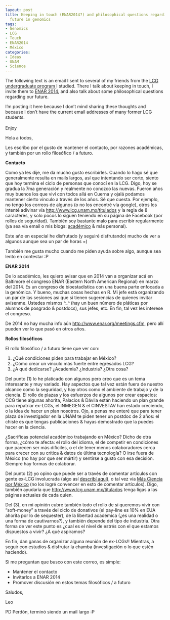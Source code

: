 ```yaml
---
layout: post
title: Keeping in touch (ENAR2014?) and philosophical questions regarding México's
  future in genomics
tags:
- Genomics
- LCG
- Touch
- ENAR2014
- México
categories:
- Ideas
- UNAM
- Science
---
```

<p>The following text is an email I sent to several of my friends from the <a href="http://www.lcg.unam.mx/about">LCG undergraduate program </a>I studied. There I talk about keeping in touch, I invite them to <a href="http://www.enar.org/meetings.cfm">ENAR 2014</a>, and also talk about some philosophical questions regarding our future. </p>
<p>I&#8217;m posting it here because I don&#8217;t mind sharing these thoughts and because I don&#8217;t have the current email addresses of many former LCG students.<br/><br/>Enjoy</p>
<p><!-- more --></p>
<p>Hola a todos,</p>

<p>Les escribo por el gusto de mantener el contacto, por razones académicas, y también por un rollo filosófico / a futuro.</p>

<p class="p2"></p>
<p><strong>Contacto</strong></p>

<p>Como ya les dije, me da mucho gusto escribirles. Cuando lo hago sé que generalmente resulta en mails largos, así que intentando ser corto, siento que hoy termina el ciclo de personas que conocí en la LCG. Digo, hoy se gradua la 7ma generación y realmente no conozco las nuevas. Fueron años muy buenos los que viví con todos allá en Cuerna y ojalá podamos mantener cierto vínculo a través de los años. Sé que cuesta. Por ejemplo, no tengo los correos de algunos (o no los encontré vía google), otros los intenté adivinar vía <a href="http://www.lcg.unam.mx/titulados"><span class="s1"><a href="http://www.lcg.unam.mx/titulados">http://www.lcg.unam.mx/titulados</a></span></a> y la regla de 8 caracteres, y solo pocos lo siguen teniendo en su página de Facebook (por rollos de seguridad). También soy bastante malo para escribir regularmente (ya sea vía email o mis blogs: <a href="http://fellgernon.tumblr.com/"><span class="s1">académico</span></a> &amp; <span class="s1">más personal</span>).</p>

<p>Este año en especial he disfrutado (y seguiré disfrutando) mucho de ver a algunos aunque sea un par de horas =)</p>

<p>También me gusta mucho cuando me piden ayuda sobre algo, aunque sea lento en contestar :P</p>

<p class="p2"></p>

<p><strong>ENAR 2014</strong></p>

<p>De lo académico, les quiero avisar que en 2014 van a organizar acá en Baltimore el congreso ENAR (Eastern North American Regional) en marzo del 2014. Es un congreso de bioestadística con una buena parte enfocada a la genómica. Y bueno, muchas cosas hechas en R. Mi jefe está organizando un par de las sesiones así que si tienen sugerencias de quienes invitar avísenme. Ustedes mismos ^_<em>^ </em>(hay un buen número de pláticas por alumnos de posgrado &amp; postdocs), sus jefes, etc. En fin, tal vez les interese el congreso.</p>

<p>De 2014 no hay mucha info aún <a href="http://www.enar.org/meetings.cfm"><span class="s1"><a href="http://www.enar.org/meetings.cfm">http://www.enar.org/meetings.cfm</a></span></a>, pero allí pueden ver lo que pasó en otros años.</p>

<p class="p2"></p>

<p><strong>Rollos filosóficos</strong></p>

<p>El rollo filosófico / a futuro tiene que ver con:</p>
<ol class="ol1"><li class="li1">¿Qué condiciones piden para trabajar en México?</li>
<li class="li1">¿Cómo crear un vínculo más fuerte entre egresados LCG?</li>
<li class="li1">¿A qué dedicarse? ¿Academia? ¿Industria? ¿Otra cosa?</li>
</ol><p>Del punto (1) lo he platicado con algunos pero creo que es un tema interesante y muy variado. Hay aspectos que tal vez están fuera de nuestro alcance como la seguridad, y hay otros como el ambiente de trabajo y de la ciencia. El rollo de plazas y los esfuerzos de algunos por crear espacios: CCG tiene algunas ahorita, Palacios &amp; Dávila están haciendo un plan grande para repatriar ex-LCGs, el INMEGEN &amp; el CINVESTAV han estado creciendo, o la idea de hacer un plan nosotros. Ojo, a penas me enteré que para tener plaza de investigador en la UNAM te piden tener un postdoc de 2 años: el chiste es que tengas publicaciones &amp; hayas demostrado que la puedes hacer en la ciencia.</p>

<p>¿Sacrificas potencial académico trabajando en México? Dicho de otra forma, ¿cómo te afecta: el rollo del idioma, el de competir en condiciones que parecen ser más difíciles, o el de tener menos colaboradores cerca para crecer con su crítica &amp; datos de última tecnología? O irse fuera de México (no hay por que ser mártir) y sentirse a gusto con esa decisión. Siempre hay formas de colaborar.</p>

<p>Del punto (2) yo opino que puede ser a través de comentar artículos con gente ex-LCG involucrada (algo así <a href="http://fellgernon.tumblr.com/post/45152484977/commenting-scientific-papers#.UbjBemTF1d8"><span class="s1">describí aquí</span></a>), o tal vez vía <a href="http://masciencia.org/"><span class="s1">Más Ciencia por México</span></a> (no los logré convencer en esto de comentar artículos). Digo, también ayudaría que <a href="http://www.lcg.unam.mx/titulados"><span class="s1"><a href="http://www.lcg.unam.mx/titulados">http://www.lcg.unam.mx/titulados</a></span></a> tenga ligas a las páginas actuales de cada quien.</p>

<p>Del (3), en mi opinión cubre también todo el rollo de si queremos vivir con &#8220;soft-money&#8221; a través del ciclo de donativos (el pay-line es 10% en EUA ahorita por lo de sequester), de la libertad académica (¿es una realidad o una forma de cautivarnos?), y también depende del tipo de industria. Otra forma de ver este punto es ¿cual es el nivel de estrés con el que estamos dispuestos a vivir? ¿A qué aspiramos? </p>

<p class="p2"></p>

<p class="p2"></p>
<p>En fin, dan ganas de organizar alguna reunión de ex-LCGs!! Mientras, a seguir con estudios &amp; disfrutar la chamba (investigación o lo que estén haciendo).</p>

<p class="p2"></p>

<p>Si me preguntan que busco con este correo, es simple:</p>
<ul class="ul1"><li class="li1">Mantener el contacto</li>
<li class="li1">Invitarlos a ENAR 2014</li>
<li class="li1">Promover discusión en estos temas filosóficos / a futuro</li>
</ul>
<p class="p2"></p>

<p>Saludos,</p>
<p>Leo</p>

<p>PD Perdón, terminó siendo un mail largo :P</p>
